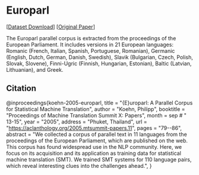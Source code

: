 # Europarl

[[Dataset Download](https://storage.depia.wiki/europarl.jsonl.zst)] [[Original Paper](https://aclanthology.org/2005.mtsummit-papers.11//)]

The Europarl parallel corpus is extracted from the proceedings of the European Parliament. It includes versions in 21 European languages: Romanic (French, Italian, Spanish, Portuguese, Romanian), Germanic (English, Dutch, German, Danish, Swedish), Slavik (Bulgarian, Czech, Polish, Slovak, Slovene), Finni-Ugric (Finnish, Hungarian, Estonian), Baltic (Latvian, Lithuanian), and Greek.

## Citation

@inproceedings{koehn-2005-europarl,
    title = "{E}uroparl: A Parallel Corpus for Statistical Machine Translation",
    author = "Koehn, Philipp",
    booktitle = "Proceedings of Machine Translation Summit X: Papers",
    month = sep # " 13-15",
    year = "2005",
    address = "Phuket, Thailand",
    url = "https://aclanthology.org/2005.mtsummit-papers.11",
    pages = "79--86",
    abstract = "We collected a corpus of parallel text in 11 languages from the proceedings of the European Parliament, which are published on the web. This corpus has found widespread use in the NLP community. Here, we focus on its acquisition and its application as training data for statistical machine translation (SMT). We trained SMT systems for 110 language pairs, which reveal interesting clues into the challenges ahead.",
}
